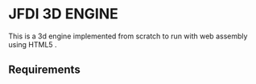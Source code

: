# JFDI 3D ENGINE

This is a 3d engine implemented from scratch to run with web assembly using HTML5 <canvas>.

## Requirements

